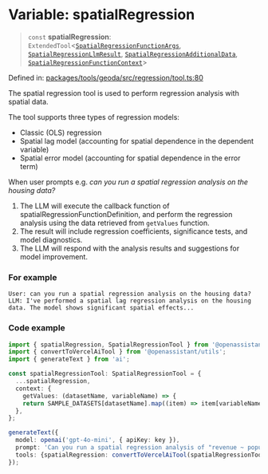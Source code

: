 # Variable: spatialRegression

> `const` **spatialRegression**: `ExtendedTool`\<[`SpatialRegressionFunctionArgs`](../type-aliases/SpatialRegressionFunctionArgs.md), [`SpatialRegressionLlmResult`](../type-aliases/SpatialRegressionLlmResult.md), [`SpatialRegressionAdditionalData`](../type-aliases/SpatialRegressionAdditionalData.md), [`SpatialRegressionFunctionContext`](../type-aliases/SpatialRegressionFunctionContext.md)\>

Defined in: [packages/tools/geoda/src/regression/tool.ts:80](https://github.com/GeoDaCenter/openassistant/blob/dc72d81a35cf8e46295657303846fbb4ad891993/packages/tools/geoda/src/regression/tool.ts#L80)

The spatial regression tool is used to perform regression analysis with spatial data.

The tool supports three types of regression models:
- Classic (OLS) regression
- Spatial lag model (accounting for spatial dependence in the dependent variable)
- Spatial error model (accounting for spatial dependence in the error term)

When user prompts e.g. *can you run a spatial regression analysis on the housing data?*

1. The LLM will execute the callback function of spatialRegressionFunctionDefinition, and perform the regression analysis using the data retrieved from `getValues` function.
2. The result will include regression coefficients, significance tests, and model diagnostics.
3. The LLM will respond with the analysis results and suggestions for model improvement.

### For example
```
User: can you run a spatial regression analysis on the housing data?
LLM: I've performed a spatial lag regression analysis on the housing data. The model shows significant spatial effects...
```

### Code example
```typescript
import { spatialRegression, SpatialRegressionTool } from '@openassistant/geoda';
import { convertToVercelAiTool } from '@openassistant/utils';
import { generateText } from 'ai';

const spatialRegressionTool: SpatialRegressionTool = {
  ...spatialRegression,
  context: {
    getValues: (datasetName, variableName) => {
    return SAMPLE_DATASETS[datasetName].map((item) => item[variableName]);
  },
};

generateText({
  model: openai('gpt-4o-mini', { apiKey: key }),
  prompt: 'Can you run a spatial regression analysis of "revenue ~ population + income" on the data?',
  tools: {spatialRegression: convertToVercelAiTool(spatialRegressionTool)},
});
```
